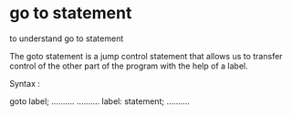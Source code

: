# go to statement
to understand go to statement




The goto statement is a jump control statement that allows us to transfer control of the other part of the program with the help of a label.

Syntax :

goto label;
..........
..........
label:
statement;
..........

 

